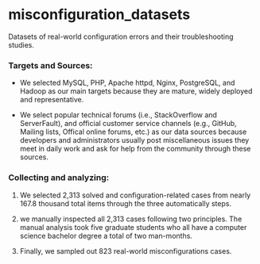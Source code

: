 # misconfiguration_datasets
Datasets of real-world configuration errors and their troubleshooting studies.


### Targets and Sources:

- We selected MySQL, PHP, Apache httpd, Nginx, PostgreSQL, and Hadoop as our main targets because they are mature, widely deployed and representative. 

- We select popular technical forums (i.e., StackOverflow and ServerFault), and official customer service channels (e.g., GitHub, Mailing lists, Offical online forums, etc.) as our data sources because developers and administrators usually post miscellaneous issues they meet in daily work and ask for help from the community through these sources.


### Collecting and analyzing: 

1. We selected 2,313 solved and configuration-related cases from nearly 167.8 thousand total items through the three automatically steps.

2. we manually inspected all 2,313 cases following two principles. The manual analysis took five graduate students who all have a computer science bachelor degree a total of two man-months. 

3. Finally, we sampled out 823 real-world misconfigurations cases. 
